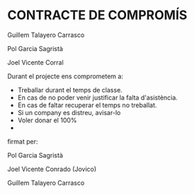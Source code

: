 # CONTRACTE DE COMPROMÍS
Guillem Talayero Carrasco

Pol Garcia Sagristà

Joel Vicente Corral


Durant el projecte ens comprometem a:

<ul>
  <li> Treballar durant el temps de classe. </li>
  <li> En cas de no poder venir justificar la falta d'asistència. </li>
  <li> En cas de faltar recuperar el temps no treballat. </li>
  <li> Si un company es distreu, avisar-lo </li>
  <li> Voler donar el 100% </li>
  <li>  </li>
</ul>


firmat per:

Pol Garcia Sagristà

Joel Vicente Conrado (Jovico)

Guillem Talayero Carrasco
